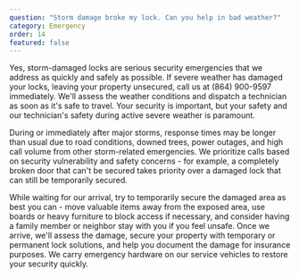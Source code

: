 ```yaml
---
question: "Storm damage broke my lock. Can you help in bad weather?"
category: Emergency
order: 14
featured: false
---
```


Yes, storm-damaged locks are serious security emergencies that we address as quickly and safely as possible. If severe weather has damaged your locks, leaving your property unsecured, call us at (864) 900-9597 immediately. We'll assess the weather conditions and dispatch a technician as soon as it's safe to travel. Your security is important, but your safety and our technician's safety during active severe weather is paramount.

During or immediately after major storms, response times may be longer than usual due to road conditions, downed trees, power outages, and high call volume from other storm-related emergencies. We prioritize calls based on security vulnerability and safety concerns - for example, a completely broken door that can't be secured takes priority over a damaged lock that can still be temporarily secured.

While waiting for our arrival, try to temporarily secure the damaged area as best you can - move valuable items away from the exposed area, use boards or heavy furniture to block access if necessary, and consider having a family member or neighbor stay with you if you feel unsafe. Once we arrive, we'll assess the damage, secure your property with temporary or permanent lock solutions, and help you document the damage for insurance purposes. We carry emergency hardware on our service vehicles to restore your security quickly.
